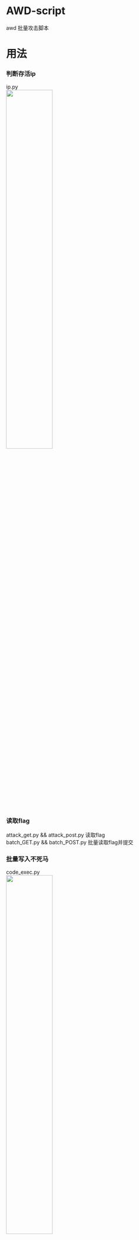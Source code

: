 # AWD-script
awd 批量攻击脚本

<h1>用法</h1>
<h3>判断存活ip</h3>
ip.py<br>
<img src="https://github-production-user-asset-6210df.s3.amazonaws.com/54020830/239731420-5d07b1fa-e31f-47fc-b6b7-d8ee4f52a8b0.png" width="50%" height="50%" />
<h3>读取flag</h3>
attack_get.py && attack_post.py 读取flag<br>
batch_GET.py && batch_POST.py 批量读取flag并提交<br>
<h3>批量写入不死马</h3>
code_exec.py<br>
<img src="https://github-production-user-asset-6210df.s3.amazonaws.com/54020830/239731431-5e3bce7c-7e82-4130-a0f1-3d69466281d6.png" width="50%" height="50%" />


<h3>批量上传shell</h3>
upload.py
多上传几次，有时候利用不成功<br>
<img src="https://github-production-user-asset-6210df.s3.amazonaws.com/54020830/239731387-b4a52dcf-0cd2-4328-88ef-be27445edaa9.png" width="50%" height="50%" />
